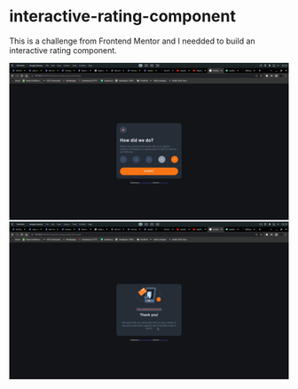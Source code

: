 # interactive-rating-component
 This is a challenge from Frontend Mentor and I needded to build an interactive rating component.

 <img src="./images/project-image.png">
 <img src="./images/project-image2.png">
